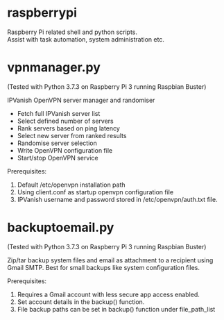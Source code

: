 # raspberrypi
Raspberry Pi related shell and python scripts.  
Assist with task automation, system administration etc.

# vpnmanager.py
(Tested with Python 3.7.3 on Raspberry Pi 3 running Raspbian Buster)

IPVanish OpenVPN server manager and randomiser
- Fetch full IPVanish server list
- Select defined number of servers
- Rank servers based on ping latency
- Select new server from ranked results
- Randomise server selection
- Write OpenVPN configuration file
- Start/stop OpenVPN service

Prerequisites:
1. Default /etc/openvpn installation path
2. Using client.conf as startup openvpn configuration file
3. IPVanish username and password stored in /etc/openvpn/auth.txt file.

# backuptoemail.py
(Tested with Python 3.7.3 on Raspberry Pi 3 running Raspbian Buster)

Zip/tar backup system files and email as attachment to a
recipient using Gmail SMTP. Best for small backups like
system configuration files.

Prerequisites:
1. Requires a Gmail account with less secure app access enabled.
2. Set account details in the backup() function.
3. File backup paths can be set in backup() function under file_path_list
